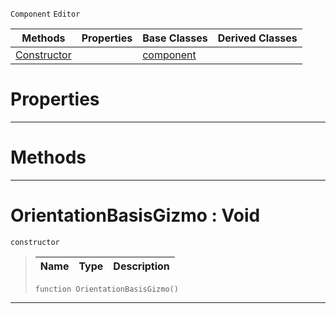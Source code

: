  `Component` `Editor`



|Methods|Properties|Base Classes|Derived Classes|
|---|---|---|---|
|[ Constructor](https://plasmaengine.github.io/PlasmaDocs/Plasma1/C++/code_reference/class_reference/orientationbasisgizmo.md#orientationbasisgizmo-vo)| |[component](https://plasmaengine.github.io/PlasmaDocs/Plasma1/C++/code_reference/class_reference/component.md)| |


 #  Properties


---  
 #  Methods


---  
 #  OrientationBasisGizmo : Void

 `constructor`

> 
> |Name|Type|Description|
> |---|---|---|
> ``` lang=cpp, name=Lightning
> function OrientationBasisGizmo()
> ``` 


---  
 

 